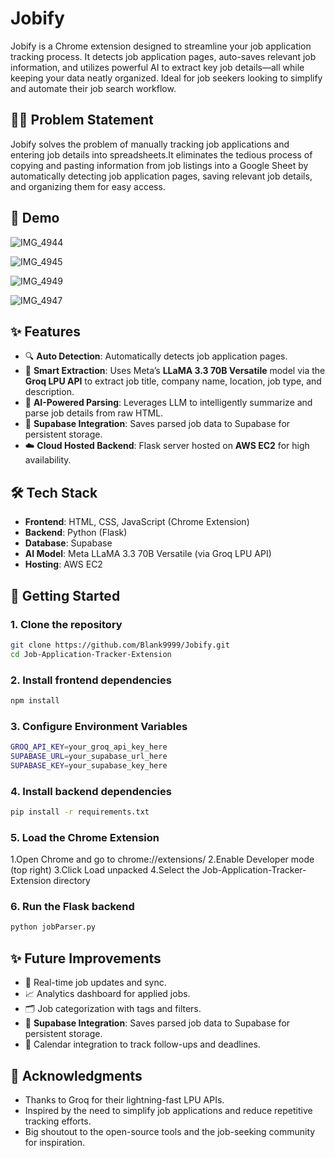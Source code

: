 # Jobify

Jobify is a Chrome extension designed to streamline your job application tracking process. It detects job application pages, auto-saves relevant job information, and utilizes powerful AI to extract key job details—all while keeping your data neatly organized. Ideal for job seekers looking to simplify and automate their job search workflow.

## 🌟💡 Problem Statement

Jobify solves the problem of manually tracking job applications and entering job details into spreadsheets.It eliminates the tedious process of copying and pasting information from job listings into a Google Sheet by automatically detecting job application pages, saving relevant job details, and organizing them for easy access.

## 📸 Demo

![IMG_4944](https://github.com/user-attachments/assets/337e47d1-e948-4fc3-8eb5-629135c785df)

![IMG_4945](https://github.com/user-attachments/assets/b8888135-0d4f-4214-abd6-a90d6e4659ce)

![IMG_4949](https://github.com/user-attachments/assets/68dad1c6-9922-4dcf-8c64-bc8b90554b07)

![IMG_4947](https://github.com/user-attachments/assets/bd413bdc-0b84-4b90-8169-f4643a307e63)


## ✨ Features

- 🔍 **Auto Detection**: Automatically detects job application pages.
- 📄 **Smart Extraction**: Uses Meta’s **LLaMA 3.3 70B Versatile** model via the **Groq LPU API** to extract job title, company name, location, job type, and description.
- 🧠 **AI-Powered Parsing**: Leverages LLM to intelligently summarize and parse job details from raw HTML.
- 💾 **Supabase Integration**: Saves parsed job data to Supabase for persistent storage.
- ☁️ **Cloud Hosted Backend**: Flask server hosted on **AWS EC2** for high availability.

## 🛠️ Tech Stack

- **Frontend**: HTML, CSS, JavaScript (Chrome Extension)
- **Backend**: Python (Flask)
- **Database**: Supabase
- **AI Model**: Meta LLaMA 3.3 70B Versatile (via Groq LPU API)
- **Hosting**: AWS EC2

## 🚀 Getting Started

### 1. Clone the repository
```bash
git clone https://github.com/Blank9999/Jobify.git
cd Job-Application-Tracker-Extension
```

### 2. Install frontend dependencies
```bash
npm install
```

### 3. Configure Environment Variables
```bash
GROQ_API_KEY=your_groq_api_key_here
SUPABASE_URL=your_supabase_url_here
SUPABASE_KEY=your_supabase_key_here
```

### 4. Install backend dependencies
```bash
pip install -r requirements.txt
```

### 5. Load the Chrome Extension
1.Open Chrome and go to chrome://extensions/
2.Enable Developer mode (top right)
3.Click Load unpacked
4.Select the Job-Application-Tracker-Extension directory

### 6. Run the Flask backend
```bash
python jobParser.py
```

## ✨ Future Improvements

- 🔄 Real-time job updates and sync.
- 📈 Analytics dashboard for applied jobs.
- 🗂️ Job categorization with tags and filters.
- 💾 **Supabase Integration**: Saves parsed job data to Supabase for persistent storage.
- 📅 Calendar integration to track follow-ups and deadlines.

## 🙏 Acknowledgments

- Thanks to Groq for their lightning-fast LPU APIs.
- Inspired by the need to simplify job applications and reduce repetitive tracking efforts.
- Big shoutout to the open-source tools and the job-seeking community for inspiration.
